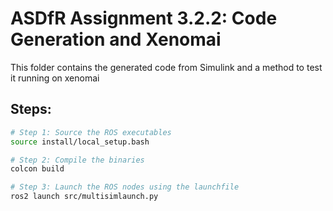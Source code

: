 # ASDfR Assignment 3.2.2:  Code Generation and Xenomai

This folder contains the generated code from Simulink and a method to test it running on xenomai

## Steps:

```bash
# Step 1: Source the ROS executables
source install/local_setup.bash

# Step 2: Compile the binaries
colcon build

# Step 3: Launch the ROS nodes using the launchfile
ros2 launch src/multisimlaunch.py
```